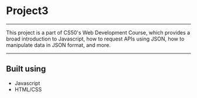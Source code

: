 # Project3

---

This project is a part of CS50's Web Development Course, which provides a broad introduction to Javascript, how to request APIs using JSON, how to manipulate data in JSON format, and more.

---

## Built using

- Javascript
- HTML/CSS
